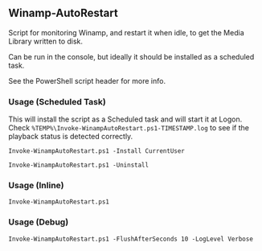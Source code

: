 ## Winamp-AutoRestart

Script for monitoring Winamp, and restart it when idle, to get the Media Library written to disk.

Can be run in the console, but ideally it should be installed as a scheduled task.

See the PowerShell script header for more info.

### Usage (Scheduled Task)

This will install the script as a Scheduled task and will start it at Logon.
Check `%TEMP%\Invoke-WinampAutoRestart.ps1-TIMESTAMP.log` to see if the playback status is detected correctly.

```
Invoke-WinampAutoRestart.ps1 -Install CurrentUser

Invoke-WinampAutoRestart.ps1 -Uninstall
```

### Usage (Inline)

```
Invoke-WinampAutoRestart.ps1
```

### Usage (Debug)

```
Invoke-WinampAutoRestart.ps1 -FlushAfterSeconds 10 -LogLevel Verbose
```

